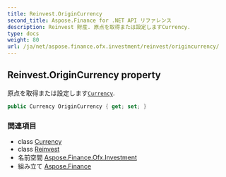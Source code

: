 ```yaml
---
title: Reinvest.OriginCurrency
second_title: Aspose.Finance for .NET API リファレンス
description: Reinvest 財産. 原点を取得または設定しますCurrency.
type: docs
weight: 80
url: /ja/net/aspose.finance.ofx.investment/reinvest/origincurrency/
---
```

## Reinvest.OriginCurrency property

原点を取得または設定します[`Currency`](../currency/).

```csharp
public Currency OriginCurrency { get; set; }
```

### 関連項目

* class [Currency](../../../aspose.finance.ofx/currency/)
* class [Reinvest](../)
* 名前空間 [Aspose.Finance.Ofx.Investment](../../reinvest/)
* 組み立て [Aspose.Finance](../../../)


